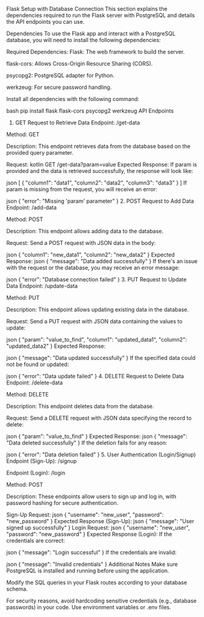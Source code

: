 Flask Setup with Database Connection
This section explains the dependencies required to run the Flask server with PostgreSQL and details the API endpoints you can use.

Dependencies
To use the Flask app and interact with a PostgreSQL database, you will need to install the following dependencies:

Required Dependencies:
Flask: The web framework to build the server.

flask-cors: Allows Cross-Origin Resource Sharing (CORS).

psycopg2: PostgreSQL adapter for Python.

werkzeug: For secure password handling.

Install all dependencies with the following command:

bash
pip install flask flask-cors psycopg2 werkzeug
API Endpoints
1. GET Request to Retrieve Data
Endpoint: /get-data

Method: GET

Description: This endpoint retrieves data from the database based on the provided query parameter.

Request:
kotlin
GET /get-data?param=value
Expected Response:
If param is provided and the data is retrieved successfully, the response will look like:

json
[
    {
        "column1": "data1",
        "column2": "data2",
        "column3": "data3"
    }
]
If param is missing from the request, you will receive an error:

json
{
    "error": "Missing 'param' parameter"
}
2. POST Request to Add Data
Endpoint: /add-data

Method: POST

Description: This endpoint allows adding data to the database.

Request:
Send a POST request with JSON data in the body:

json
{
    "column1": "new_data1",
    "column2": "new_data2"
}
Expected Response:
json
{
    "message": "Data added successfully"
}
If there's an issue with the request or the database, you may receive an error message:

json
{
    "error": "Database connection failed"
}
3. PUT Request to Update Data
Endpoint: /update-data

Method: PUT

Description: This endpoint allows updating existing data in the database.

Request:
Send a PUT request with JSON data containing the values to update:

json
{
    "param": "value_to_find",
    "column1": "updated_data1",
    "column2": "updated_data2"
}
Expected Response:

json
{
    "message": "Data updated successfully"
}
If the specified data could not be found or updated:

json
{
    "error": "Data update failed"
}
4. DELETE Request to Delete Data
Endpoint: /delete-data

Method: DELETE

Description: This endpoint deletes data from the database.

Request:
Send a DELETE request with JSON data specifying the record to delete:

json
{
    "param": "value_to_find"
}
Expected Response:
json
{
    "message": "Data deleted successfully"
}
If the deletion fails for any reason:

json
{
    "error": "Data deletion failed"
}
5. User Authentication (Login/Signup)
Endpoint (Sign-Up): /signup

Endpoint (Login): /login

Method: POST

Description: These endpoints allow users to sign up and log in, with password hashing for secure authentication.

Sign-Up Request:
json
{
    "username": "new_user",
    "password": "new_password"
}
Expected Response (Sign-Up):
json
{
    "message": "User signed up successfully"
}
Login Request:
json
{
    "username": "new_user",
    "password": "new_password"
}
Expected Response (Login):
If the credentials are correct:

json
{
    "message": "Login successful"
}
If the credentials are invalid:

json
{
    "message": "Invalid credentials"
}
Additional Notes
Make sure PostgreSQL is installed and running before using the application.

Modify the SQL queries in your Flask routes according to your database schema.

For security reasons, avoid hardcoding sensitive credentials (e.g., database passwords) in your code. Use environment variables or .env files.